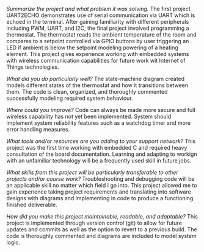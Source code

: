 *Summarize the project and what problem it was solving.*
The first project UART2ECHO demonstrates use of serial communication via UART which is echoed in the terminal. After gaining familiarity with different peripherals including PWM, UART, and I2C, the final project involved programming a thermostat. The thermostat reads the ambient temperature of the room and compares to a setpoint controlled via GPIO buttons by user triggering an LED if ambient is below the setpoint modeling powering of a heating element. This project gives experience working with embedded systems with wireless communication capabilities for future work wit Internet of Things technologies. 

*What did you do particularly well?*
The state-machine diagram created models different states of the thermostat and how it transitions between them. The code is clean, organized, and thoroughly commented successfully modeling required system behaviour. 

*Where could you improve?*
Code can always be made more secure and full wireless capability has not yet been implemented. System should implement system reliability features such as a watchdog timer and more error handling measures. 

*What tools and/or resources are you adding to your support network?*
This project was the first time working with embedded C and required heavy consultation of the board documentation. Learning and adapting to workign with an unfamiliar technology will be a frequently used skill in future jobs. 

*What skills from this project will be particularly transferable to other projects and/or course work?*
Troubleshooting and debugging code will be an applicable skill no matter which field I go into. This project allowed me to gain experience taking project requirements and translating into software designs with diagrams and implementing in code to produce a functioning finished deliverable.

*How did you make this project maintainable, readable, and adaptable?*
This project is implemented through version control (git) to allow for future updates and commits as well as the option to revert to a previous build. The code is thoroughly commented and diagrams are included to model system logic. 
